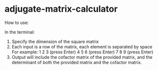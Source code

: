 # adjugate-matrix-calculator

How to use:

In the terminal:
1. Specify the dimension of the square matrix
2. Each input is a row of the matrix, each element is separated by space
    For example:
       1 2 3 (press Enter)
        4 5 6 (press Enter)
       7 8 9 (press Enter)
3. Output will include the cofactor matrix of the provided matrix, and the determinant of both the provided matrix and the cofactor matrix.
